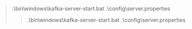 >.\bin\windows\kafka-server-start.bat .\config\server.properties
>>.\bin\windows\kafka-server-start.bat .\config\server.properties

